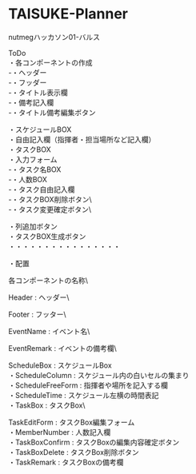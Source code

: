 # TAISUKE-Planner
nutmegハッカソン01-バルス

ToDo\
・各コンポーネントの作成\
 -・ヘッダー\
 -・フッダー\
 -・タイトル表示欄\
 -・備考記入欄\
 -・タイトル備考編集ボタン
 
 ・スケジュールBOX\
 ・自由記入欄（指揮者・担当場所など記入欄）\
 ・タスクBOX\
 ・入力フォーム\
  -・タスク名BOX\
  -・人数BOX\
  -・タスク自由記入欄\
  -・タスクBOX削除ボタン\  
  -・タスク変更確定ボタン\
  
 ・列追加ボタン\
 ・タスクBOX生成ボタン\
    ・・・・・・・・・・・・・・・・
    

・配置

各コンポーネントの名称\ 

Header : ヘッダー\

Footer : フッター\

EventName : イベント名\

EventRemark : イベントの備考欄\

ScheduleBox : スケジュールBox\
・ScheduleColumn : スケジュール内の白いセルの集まり\
・ScheduleFreeForm : 指揮者や場所を記入する欄\
・ScheduleTime : スケジュール左横の時間表記\
・TaskBox : タスクBox\

TaskEditForm : タスクBox編集フォーム\
・MemberNumber : 人数記入欄\
・TaskBoxConfirm : タスクBoxの編集内容確定ボタン\
・TaskBoxDelete : タスクBox削除ボタン\
・TaskRemark : タスクBoxの備考欄
